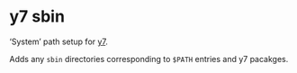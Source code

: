 # y7 sbin

‘System’ path setup for
[y7](https://codeberg.org/datatravelandexperiments/y7).

Adds any `sbin` directories corresponding to `$PATH` entries
and y7 pacakges.
